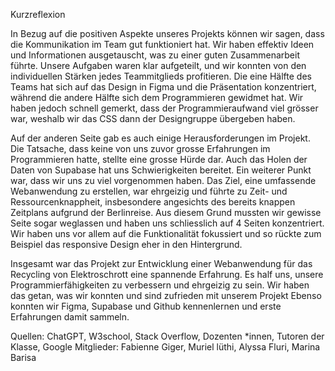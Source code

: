 Kurzreflexion

In Bezug auf die positiven Aspekte unseres Projekts können wir sagen, dass die Kommunikation im Team gut funktioniert hat. Wir haben effektiv Ideen und Informationen ausgetauscht, was zu einer guten Zusammenarbeit führte. Unsere Aufgaben waren klar aufgeteilt, und wir konnten von den individuellen Stärken jedes Teammitglieds profitieren. Die eine Hälfte des Teams hat sich auf das Design in Figma und die Präsentation konzentriert, während die andere Hälfte sich dem Programmieren gewidmet hat. Wir haben jedoch schnell gemerkt, dass der Programmieraufwand viel grösser war, weshalb wir das CSS dann der Designgruppe übergeben haben. 

Auf der anderen Seite gab es auch einige Herausforderungen im Projekt. Die Tatsache, dass keine von uns zuvor grosse Erfahrungen im Programmieren hatte, stellte eine grosse Hürde dar. Auch das Holen der Daten von Supabase hat uns Schwierigkeiten bereitet. Ein weiterer Punkt war, dass wir uns zu viel vorgenommen haben. Das Ziel, eine umfassende Webanwendung zu erstellen, war ehrgeizig und führte zu Zeit- und Ressourcenknappheit, insbesondere angesichts des bereits knappen Zeitplans aufgrund der Berlinreise. Aus diesem Grund mussten wir gewisse Seite sogar weglassen und haben uns schliesslich auf 4 Seiten konzentriert. Wir haben uns vor allem auf die Funktionalität fokussiert und so rückte zum Beispiel das responsive Design eher in den Hintergrund. 

Insgesamt war das Projekt zur Entwicklung einer Webanwendung für das Recycling von Elektroschrott eine spannende Erfahrung. Es half uns, unsere Programmierfähigkeiten zu verbessern und ehrgeizig zu sein. Wir haben das getan, was wir konnten und sind zufrieden mit unserem Projekt Ebenso konnten wir Figma, Supabase und Github kennenlernen und erste Erfahrungen damit sammeln.

Quellen:	ChatGPT, W3school, Stack Overflow, Dozenten *innen, Tutoren der Klasse, Google
Mitglieder: Fabienne Giger, Muriel lüthi, Alyssa Fluri, Marina Barisa
